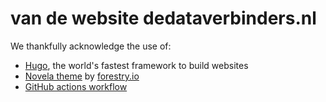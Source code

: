 #  van de website dedataverbinders.nl

We thankfully acknowledge the use of:
- [Hugo](https://gohugo.io/), the world's fastest framework to build websites
- [Novela theme](https://github.com/forestryio/hugo-theme-novela) by [forestry.io](https://forestry.io/)
- [GitHub actions workflow](https://medium.com/zendesk-engineering/a-github-actions-workflow-to-generate-publish-your-hugo-website-f36375e56cf7) 